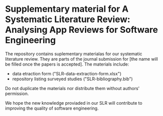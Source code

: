 # Supplementary material for A Systematic Literature Review: Analysing App Reviews for Software Engineering

The repository contains suplementary materialas for our systematic literature review. They are parts of the journal submission for [the name will be filled once the papers is accepted]. The materials include:

- data etraction form ("SLR-data-extraction-form.xlsx")
- repository listing surveyed studies ("SLR-bibliography.bib")

Do not duplicate the materials nor distribute them without authors' permission. 

We hope the new knowledge proviaded in our SLR will contribute to improving the quality of software engineering.




